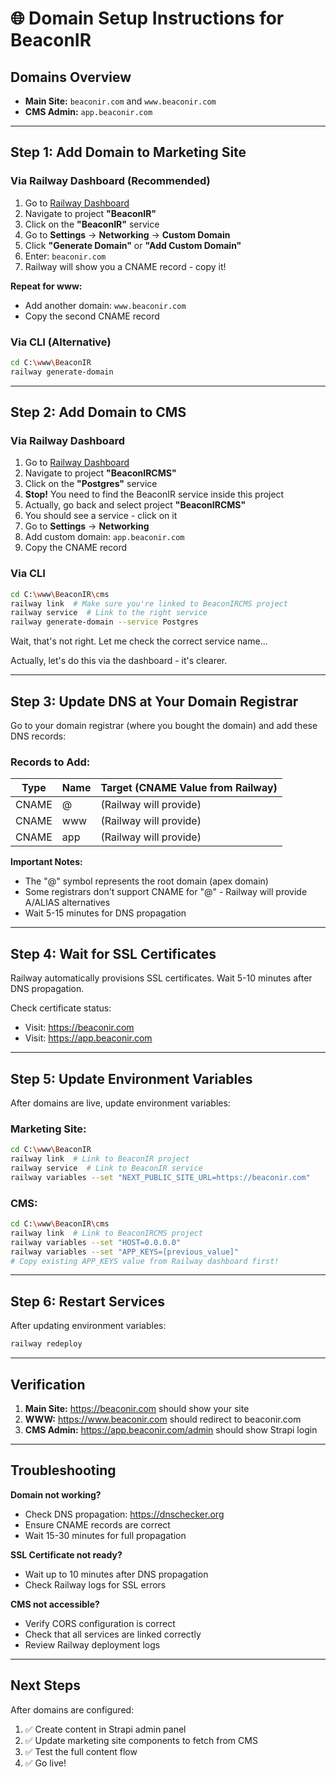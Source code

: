 # 🌐 Domain Setup Instructions for BeaconIR

## Domains Overview

- **Main Site:** `beaconir.com` and `www.beaconir.com`
- **CMS Admin:** `app.beaconir.com`

---

## Step 1: Add Domain to Marketing Site

### Via Railway Dashboard (Recommended)

1. Go to [Railway Dashboard](https://railway.app)
2. Navigate to project **"BeaconIR"**
3. Click on the **"BeaconIR"** service
4. Go to **Settings** → **Networking** → **Custom Domain**
5. Click **"Generate Domain"** or **"Add Custom Domain"**
6. Enter: `beaconir.com`
7. Railway will show you a CNAME record - copy it!

**Repeat for www:**
- Add another domain: `www.beaconir.com`
- Copy the second CNAME record

### Via CLI (Alternative)

```bash
cd C:\www\BeaconIR
railway generate-domain
```

---

## Step 2: Add Domain to CMS

### Via Railway Dashboard

1. Go to [Railway Dashboard](https://railway.app)
2. Navigate to project **"BeaconIRCMS"**
3. Click on the **"Postgres"** service
4. **Stop!** You need to find the BeaconIR service inside this project
5. Actually, go back and select project **"BeaconIRCMS"**
6. You should see a service - click on it
7. Go to **Settings** → **Networking**
8. Add custom domain: `app.beaconir.com`
9. Copy the CNAME record

### Via CLI

```bash
cd C:\www\BeaconIR\cms
railway link  # Make sure you're linked to BeaconIRCMS project
railway service  # Link to the right service
railway generate-domain --service Postgres
```

Wait, that's not right. Let me check the correct service name...

Actually, let's do this via the dashboard - it's clearer.

---

## Step 3: Update DNS at Your Domain Registrar

Go to your domain registrar (where you bought the domain) and add these DNS records:

### Records to Add:

| Type  | Name | Target (CNAME Value from Railway) |
|-------|------|----------------------------------|
| CNAME | @    | (Railway will provide) |
| CNAME | www  | (Railway will provide) |
| CNAME | app  | (Railway will provide) |

**Important Notes:**
- The "@" symbol represents the root domain (apex domain)
- Some registrars don't support CNAME for "@" - Railway will provide A/ALIAS alternatives
- Wait 5-15 minutes for DNS propagation

---

## Step 4: Wait for SSL Certificates

Railway automatically provisions SSL certificates. Wait 5-10 minutes after DNS propagation.

Check certificate status:
- Visit: https://beaconir.com
- Visit: https://app.beaconir.com

---

## Step 5: Update Environment Variables

After domains are live, update environment variables:

### Marketing Site:

```bash
cd C:\www\BeaconIR
railway link  # Link to BeaconIR project
railway service  # Link to BeaconIR service
railway variables --set "NEXT_PUBLIC_SITE_URL=https://beaconir.com"
```

### CMS:

```bash
cd C:\www\BeaconIR\cms
railway link  # Link to BeaconIRCMS project
railway variables --set "HOST=0.0.0.0"
railway variables --set "APP_KEYS=[previous_value]"
# Copy existing APP_KEYS value from Railway dashboard first!
```

---

## Step 6: Restart Services

After updating environment variables:

```bash
railway redeploy
```

---

## Verification

1. **Main Site:** https://beaconir.com should show your site
2. **WWW:** https://www.beaconir.com should redirect to beaconir.com
3. **CMS Admin:** https://app.beaconir.com/admin should show Strapi login

---

## Troubleshooting

**Domain not working?**
- Check DNS propagation: https://dnschecker.org
- Ensure CNAME records are correct
- Wait 15-30 minutes for full propagation

**SSL Certificate not ready?**
- Wait up to 10 minutes after DNS propagation
- Check Railway logs for SSL errors

**CMS not accessible?**
- Verify CORS configuration is correct
- Check that all services are linked correctly
- Review Railway deployment logs

---

## Next Steps

After domains are configured:
1. ✅ Create content in Strapi admin panel
2. ✅ Update marketing site components to fetch from CMS
3. ✅ Test the full content flow
4. ✅ Go live!

